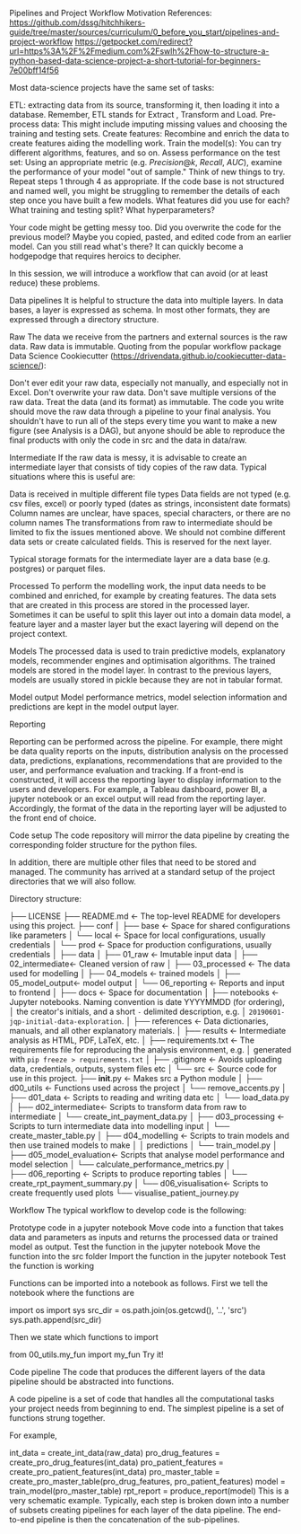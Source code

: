 Pipelines and Project Workflow
Motivation
References: 
https://github.com/dssg/hitchhikers-guide/tree/master/sources/curriculum/0_before_you_start/pipelines-and-project-workflow
https://getpocket.com/redirect?url=https%3A%2F%2Fmedium.com%2Fswlh%2Fhow-to-structure-a-python-based-data-science-project-a-short-tutorial-for-beginners-7e00bff14f56

Most data-science projects have the same set of tasks:

ETL: extracting data from its source, transforming it, then loading it into a database. Remember, ETL stands for Extract , Transform and Load.
Pre-process data: This might include imputing missing values and choosing the training and testing sets.
Create features: Recombine and enrich the data to create features aiding the modelling work.
Train the model(s): You can try different algorithms, features, and so on.
Assess performance on the test set: Using an appropriate metric (e.g. $Precision@k$, $Recall$, $AUC$), examine the performance of your model "out of sample."
Think of new things to try. Repeat steps 1 through 4 as appropriate.
If the code base is not structured and named well, you might be struggling to remember the details of each step once you have built a few models. What features did you use for each? What training and testing split? What hyperparameters?

Your code might be getting messy too. Did you overwrite the code for the previous model? Maybe you copied, pasted, and edited code from an earlier model. Can you still read what's there? It can quickly become a hodgepodge that requires heroics to decipher.

In this session, we will introduce a workflow that can avoid (or at least reduce) these problems.

Data pipelines
It is helpful to structure the data into multiple layers. In data bases, a layer is expressed as schema. In most other formats, they are expressed through a directory structure.

Raw
The data we receive from the partners and external sources is the raw data. Raw data is immutable. Quoting from the popular workflow package Data Science Cookiecutter (https://drivendata.github.io/cookiecutter-data-science/):

Don't ever edit your raw data, especially not manually, and especially not in Excel. Don't overwrite your raw data. Don't save multiple versions of the raw data. Treat the data (and its format) as immutable. The code you write should move the raw data through a pipeline to your final analysis. You shouldn't have to run all of the steps every time you want to make a new figure (see Analysis is a DAG), but anyone should be able to reproduce the final products with only the code in src and the data in data/raw.

Intermediate
If the raw data is messy, it is advisable to create an intermediate layer that consists of tidy copies of the raw data. Typical situations where this is useful are:

Data is received in multiple different file types
Data fields are not typed (e.g. csv files, excel) or poorly typed (dates as strings, inconsistent date formats)
Column names are unclear, have spaces, special characters, or there are no column names
The transformations from raw to intermediate should be limited to fix the issues mentioned above. We should not combine different data sets or create calculated fields. This is reserved for the next layer.

Typical storage formats for the intermediate layer are a data base (e.g. postgres) or parquet files.

Processed
To perform the modelling work, the input data needs to be combined and enriched, for example by creating features. The data sets that are created in this process are stored in the processed layer. Sometimes it can be useful to split this layer out into a domain data model, a feature layer and a master layer but the exact layering will depend on the project context.

Models
The processed data is used to train predictive models, explanatory models, recommender engines and optimisation algorithms. The trained models are stored in the model layer. In contrast to the previous layers, models are usually stored in pickle because they are not in tabular format.

Model output
Model performance metrics, model selection information and predictions are kept in the model output layer.

Reporting

Reporting can be performed across the pipeline. For example, there might be data quality reports on the inputs, distribution analysis on the processed data, predictions, explanations, recommendations that are provided to the user, and performance evaluation and tracking. If a front-end is constructed, it will access the reporting layer to display information to the users and developers. For example, a Tableau dashboard, power BI, a jupyter notebook or an excel output will read from the reporting layer. Accordingly, the format of the data in the reporting layer will be adjusted to the front end of choice.

Code setup
The code repository will mirror the data pipeline by creating the corresponding folder structure for the python files.

In addition, there are multiple other files that need to be stored and managed. The community has arrived at a standard setup of the project directories that we will also follow.

Directory structure:

├── LICENSE
├── README.md          <- The top-level README for developers using this project.
├── conf
│   ├── base           <- Space for shared configurations like parameters
│   └── local          <- Space for local configurations, usually credentials
│   └── prod           <- Space for production configurations, usually credentials
│
├── data
│   ├── 01_raw         <- Imutable input data
│   ├── 02_intermediate<- Cleaned version of raw
│   ├── 03_processed   <- The data used for modelling
│   ├── 04_models      <- trained models
│   ├── 05_model_output<- model output
│   └── 06_reporting   <- Reports and input to frontend
│
├── docs               <- Space for documentation
│
├── notebooks          <- Jupyter notebooks. Naming convention is date YYYYMMDD (for ordering),
│                         the creator's initials, and a short `-` delimited description, e.g.
│                         `20190601-jqp-initial-data-exploration`.
│
├── references         <- Data dictionaries, manuals, and all other explanatory materials.
│
├── results            <- Intermediate analysis as HTML, PDF, LaTeX, etc.
│
├── requirements.txt   <- The requirements file for reproducing the analysis environment, e.g.
│                         generated with `pip freeze > requirements.txt`
│
├── .gitignore         <- Avoids uploading data, credentials, outputs, system files etc
│
└── src                <- Source code for use in this project.
    ├── __init__.py    <- Makes src a Python module
    │
    ├── d00_utils      <- Functions used across the project
    │   └── remove_accents.py
    │
    ├── d01_data       <- Scripts to reading and writing data etc
    │   └── load_data.py
    │
    ├── d02_intermediate<- Scripts to transform data from raw to intermediate
    │   └── create_int_payment_data.py
    │
    ├── d03_processing <- Scripts to turn intermediate data into modelling input
    │   └── create_master_table.py
    │
    ├── d04_modelling  <- Scripts to train models and then use trained models to make
    │   │                 predictions
    │   └── train_model.py
    │
    ├── d05_model_evaluation<- Scripts that analyse model performance and model selection
    │   └── calculate_performance_metrics.py
    │    
    ├── d06_reporting  <- Scripts to produce reporting tables
    │   └── create_rpt_payment_summary.py
    │
    └── d06_visualisation<- Scripts to create frequently used plots
        └── visualise_patient_journey.py

Workflow
The typical workflow to develop code is the following:

Prototype code in a jupyter notebook
Move code into a function that takes data and parameters as inputs and returns the processed data or trained model as output.
Test the function in the jupyter notebook
Move the function into the src folder
Import the function in the jupyter notebook
Test the function is working        

Functions can be imported into a notebook as follows. First we tell the notebook where the functions are

import os
import sys
src_dir = os.path.join(os.getcwd(), '..', 'src')
sys.path.append(src_dir)

Then we state which functions to import

from 00_utils.my_fun import my_fun
Try it!

Code pipeline
The code that produces the different layers of the data pipeline should be abstracted into functions.

A code pipeline is a set of code that handles all the computational tasks your project needs from beginning to end. The simplest pipeline is a set of functions strung together.

For example,

int_data = create_int_data(raw_data)
pro_drug_features = create_pro_drug_features(int_data)
pro_patient_features = create_pro_patient_features(int_data)
pro_master_table = create_pro_master_table(pro_drug_features, pro_patient_features)
model = train_model(pro_master_table)
rpt_report = produce_report(model)
This is a very schematic example. Typically, each step is broken down into a number of subsets creating pipelines for each layer of the data pipeline. The end-to-end pipeline is then the concatenation of the sub-pipelines.